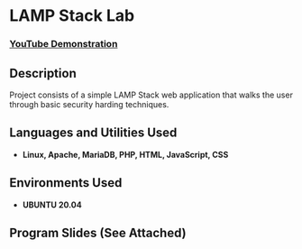 <h1>LAMP Stack Lab</h1>

 ### [YouTube Demonstration](https://youtu.be/ktxU75eUbDM)

<h2>Description</h2>
Project consists of a simple LAMP Stack web application that walks the user through basic security harding techniques.
<br />


<h2>Languages and Utilities Used</h2>

- <b>Linux, Apache, MariaDB, PHP, HTML, JavaScript, CSS</b> 


<h2>Environments Used </h2>

- <b>UBUNTU 20.04</b> 

<h2>Program Slides (See Attached)</h2>


